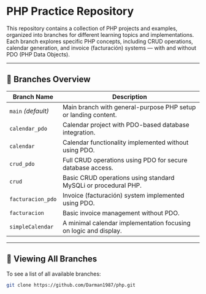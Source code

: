 # PHP Practice Repository

This repository contains a collection of PHP projects and examples, organized into branches for different learning topics and implementations. Each branch explores specific PHP concepts, including CRUD operations, calendar generation, and invoice (facturación) systems — with and without PDO (PHP Data Objects).

---

## 📁 Branches Overview

| Branch Name         | Description                                                                 |
|---------------------|-----------------------------------------------------------------------------|
| `main` *(default)*  | Main branch with general-purpose PHP setup or landing content.              |
| `calendar_pdo`      | Calendar project with PDO-based database integration.                       |
| `calendar`          | Calendar functionality implemented without using PDO.                       |
| `crud_pdo`          | Full CRUD operations using PDO for secure database access.                  |
| `crud`              | Basic CRUD operations using standard MySQLi or procedural PHP.              |
| `facturacion_pdo`   | Invoice (facturación) system implemented using PDO.                         |
| `facturacion`       | Basic invoice management without PDO.                                       |
| `simpleCalendar`    | A minimal calendar implementation focusing on logic and display.            |

---

## 🌿 Viewing All Branches

To see a list of all available branches:

```bash
git clone https://github.com/Darman1987/php.git

